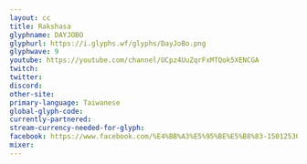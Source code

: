 ```yaml
---
layout: cc
title: Rakshasa
glyphname: DAYJOBO
glyphurl: https://i.glyphs.wf/glyphs/DayJoBo.png
glyphwave: 9
youtube: https://youtube.com/channel/UCpz4UuZqrFxMTQok5XENCGA
twitch: 
twitter: 
discord: 
other-site: 
primary-language: Taiwanese
global-glyph-code: 
currently-partnered: 
stream-currency-needed-for-glyph: 
facebook: https://www.facebook.com/%E4%BB%A3%E5%95%BE%E5%B8%83-1501253023305662/
mixer: 
---
```



